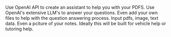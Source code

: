 Use OpenAI API to create an assistant to help you with your PDFS. Use OpenAI's extensive LLM's to answer your questions.
Even add your own files to help with the question answering process. Input pdfs, image, text data. Even a pciture of your notes.
Ideally this will be built for vehicle help or tutoring help. 
